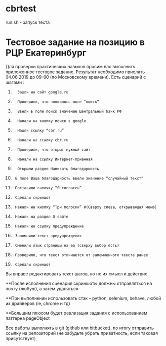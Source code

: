 # cbrtest
run.sh - запуск теста

# Тестовое задание на позицию в РЦР Екатеринбург

Для проверки практических навыков просим вас выполнить приложенное тестовое задание. Результат необходимо прислать 04.06.2019 до 09-00 (по Московскому времени).
Есть сценарий с шагами :

1.       Зашли на сайт google.ru
2.       Проверили, что появилось поле “поиск”

3.       Ввели в поле поиск значение Центральный банк РФ
4.       Нажали на кнопку поиск в google
5.       Нашли ссылку “cbr.ru”
6.       Нажали на ссылку cbr.ru

7.       Проверили, что открыт нужный сайт
8.       Нажали на ссылку Интернет-приемная
9.       Открыли раздел Написать благодарность

10.      В поле Ваша благодарность ввели значение “случайный текст”
11.      Поставили галочку “Я согласен”
12.      Сделали скриншот

13.      Нажали на кнопку “Три полоски” #(Сверху слева, открывающая меню)
14.      Нажали на раздел О сайте
15.      Нажали на ссылку предупреждение
16.      Запомнили текст предупреждения
17.      Сменили язык страницы на en (сверху выбор есть)
18.      Проверили, что текст отличается от запомненного текста ранее
19.      Сделали скриншот

Вы вправе редактировать текст шагов, но не их смысл и действие.

**После исполнения сценария скриншоты должны отправляться на почту (любую), а затем удаляться

**При выполнении использовать стэк – python, selenium, behave, любой из драйверов (ie, chrome и тд)

**Большим плюсом будет реализация задания с использованием паттерна pageObject

Все работы выполнять в git (github или bitbucket), по итогу отправить ссылку на репозиторий (не забудьте убрать приватность, если таковая присутствует)
